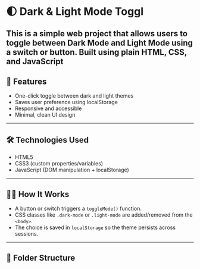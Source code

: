 # 🌓 Dark & Light Mode Toggl
This is a simple web project that allows users to toggle between **Dark Mode** and **Light Mode** using a switch or button. Built using plain HTML, CSS, and JavaScript
---
## 🎯 Features
- One-click toggle between dark and light themes
- Saves user preference using localStorage
- Responsive and accessible
- Minimal, clean UI design
---
## 🛠️ Technologies Used

- HTML5
- CSS3 (custom properties/variables)
- JavaScript (DOM manipulation + localStorage)
---
## 🧑‍💻 How It Works

- A button or switch triggers a `toggleMode()` function.
- CSS classes like `.dark-mode` or `.light-mode` are added/removed from the `<body>`.
- The choice is saved in `localStorage` so the theme persists across sessions.

---

## 📂 Folder Structure

